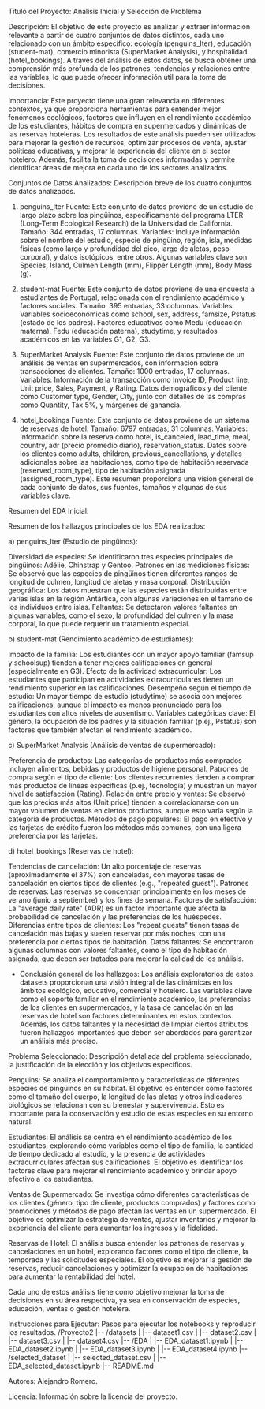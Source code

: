 Título del Proyecto: Análisis Inicial y Selección de Problema

Descripción: 
El objetivo de este proyecto es analizar y extraer información relevante a partir de cuatro conjuntos de datos distintos, cada uno relacionado con un ámbito específico: ecología (penguins_lter), educación (student-mat), comercio minorista (SuperMarket Analysis), y hospitalidad (hotel_bookings). A través del análisis de estos datos, se busca obtener una comprensión más profunda de los patrones, tendencias y relaciones entre las variables, lo que puede ofrecer información útil para la toma de decisiones.

Importancia:
Este proyecto tiene una gran relevancia en diferentes contextos, ya que proporciona herramientas para entender mejor fenómenos ecológicos, factores que influyen en el rendimiento académico de los estudiantes, hábitos de compra en supermercados y dinámicas de las reservas hoteleras. Los resultados de este análisis pueden ser utilizados para mejorar la gestión de recursos, optimizar procesos de venta, ajustar políticas educativas, y mejorar la experiencia del cliente en el sector hotelero. Además, facilita la toma de decisiones informadas y permite identificar áreas de mejora en cada uno de los sectores analizados.

Conjuntos de Datos Analizados: Descripción breve de los cuatro conjuntos de datos analizados.

1) penguins_lter
Fuente: Este conjunto de datos proviene de un estudio de largo plazo sobre los pingüinos, específicamente del programa LTER (Long-Term Ecological Research) de la Universidad de California.
Tamaño: 344 entradas, 17 columnas.
Variables:
Incluye información sobre el nombre del estudio, especie de pingüino, región, isla, medidas físicas (como largo y profundidad del pico, largo de aletas, peso corporal), y datos isotópicos, entre otros.
Algunas variables clave son Species, Island, Culmen Length (mm), Flipper Length (mm), Body Mass (g).

2) student-mat
Fuente: Este conjunto de datos proviene de una encuesta a estudiantes de Portugal, relacionada con el rendimiento académico y factores sociales.
Tamaño: 395 entradas, 33 columnas.
Variables:
Variables socioeconómicas como school, sex, address, famsize, Pstatus (estado de los padres).
Factores educativos como Medu (educación materna), Fedu (educación paterna), studytime, y resultados académicos en las variables G1, G2, G3.

3) SuperMarket Analysis
Fuente: Este conjunto de datos proviene de un análisis de ventas en supermercados, con información sobre transacciones de clientes.
Tamaño: 1000 entradas, 17 columnas.
Variables:
Información de la transacción como Invoice ID, Product line, Unit price, Sales, Payment, y Rating.
Datos demográficos y del cliente como Customer type, Gender, City, junto con detalles de las compras como Quantity, Tax 5%, y márgenes de ganancia.

4) hotel_bookings
Fuente: Este conjunto de datos proviene de un sistema de reservas de hotel.
Tamaño: 6797 entradas, 31 columnas.
Variables:
Información sobre la reserva como hotel, is_canceled, lead_time, meal, country, adr (precio promedio diario), reservation_status.
Datos sobre los clientes como adults, children, previous_cancellations, y detalles adicionales sobre las habitaciones, como tipo de habitación reservada (reserved_room_type), tipo de habitación asignada (assigned_room_type).
Este resumen proporciona una visión general de cada conjunto de datos, sus fuentes, tamaños y algunas de sus variables clave.

Resumen del EDA Inicial:

Resumen de los hallazgos principales de los EDA realizados:

a) penguins_lter (Estudio de pingüinos):

Diversidad de especies: Se identificaron tres especies principales de pingüinos: Adélie, Chinstrap y Gentoo.
Patrones en las mediciones físicas: Se observó que las especies de pingüinos tienen diferentes rangos de longitud de culmen, longitud de aletas y masa corporal.
Distribución geográfica: Los datos muestran que las especies están distribuidas entre varias islas en la región Antártica, con algunas variaciones en el tamaño de los individuos entre islas.
Faltantes: Se detectaron valores faltantes en algunas variables, como el sexo, la profundidad del culmen y la masa corporal, lo que puede requerir un tratamiento especial.

b) student-mat (Rendimiento académico de estudiantes):

Impacto de la familia: Los estudiantes con un mayor apoyo familiar (famsup y schoolsup) tienden a tener mejores calificaciones en general (especialmente en G3).
Efecto de la actividad extracurricular: Los estudiantes que participan en actividades extracurriculares tienen un rendimiento superior en las calificaciones.
Desempeño según el tiempo de estudio: Un mayor tiempo de estudio (studytime) se asocia con mejores calificaciones, aunque el impacto es menos pronunciado para los estudiantes con altos niveles de ausentismo.
Variables categóricas clave: El género, la ocupación de los padres y la situación familiar (p.ej., Pstatus) son factores que también afectan el rendimiento académico.

c) SuperMarket Analysis (Análisis de ventas de supermercado):

Preferencia de productos: Las categorías de productos más comprados incluyen alimentos, bebidas y productos de higiene personal.
Patrones de compra según el tipo de cliente: Los clientes recurrentes tienden a comprar más productos de líneas específicas (p.ej., tecnología) y muestran un mayor nivel de satisfacción (Rating).
Relación entre precio y ventas: Se observó que los precios más altos (Unit price) tienden a correlacionarse con un mayor volumen de ventas en ciertos productos, aunque esto varía según la categoría de productos.
Métodos de pago populares: El pago en efectivo y las tarjetas de crédito fueron los métodos más comunes, con una ligera preferencia por las tarjetas.

d) hotel_bookings (Reservas de hotel):

Tendencias de cancelación: Un alto porcentaje de reservas (aproximadamente el 37%) son canceladas, con mayores tasas de cancelación en ciertos tipos de clientes (e.g., "repeated guest").
Patrones de reservas: Las reservas se concentran principalmente en los meses de verano (junio a septiembre) y los fines de semana.
Factores de satisfacción: La "average daily rate" (ADR) es un factor importante que afecta la probabilidad de cancelación y las preferencias de los huéspedes.
Diferencias entre tipos de clientes: Los "repeat guests" tienen tasas de cancelación más bajas y suelen reservar por más noches, con una preferencia por ciertos tipos de habitación.
Datos faltantes: Se encontraron algunas columnas con valores faltantes, como el tipo de habitación asignada, que deben ser tratados para mejorar la calidad de los análisis.

* Conclusión general de los hallazgos:
Los análisis exploratorios de estos datasets proporcionan una visión integral de las dinámicas en los ámbitos ecológico, educativo, comercial y hotelero. Las variables clave como el soporte familiar en el rendimiento académico, las preferencias de los clientes en supermercados, y la tasa de cancelación en las reservas de hotel son factores determinantes en estos contextos. Además, los datos faltantes y la necesidad de limpiar ciertos atributos fueron hallazgos importantes que deben ser abordados para garantizar un análisis más preciso.


Problema Seleccionado: Descripción detallada del problema seleccionado, la justificación de la elección y los objetivos específicos.

Penguins: Se analiza el comportamiento y características de diferentes especies de pingüinos en su hábitat. El objetivo es entender cómo factores como el tamaño del cuerpo, la longitud de las aletas y otros indicadores biológicos se relacionan con su bienestar y supervivencia. Esto es importante para la conservación y estudio de estas especies en su entorno natural.

Estudiantes: El análisis se centra en el rendimiento académico de los estudiantes, explorando cómo variables como el tipo de familia, la cantidad de tiempo dedicado al estudio, y la presencia de actividades extracurriculares afectan sus calificaciones. El objetivo es identificar los factores clave para mejorar el rendimiento académico y brindar apoyo efectivo a los estudiantes.

Ventas de Supermercado: Se investiga cómo diferentes características de los clientes (género, tipo de cliente, productos comprados) y factores como promociones y métodos de pago afectan las ventas en un supermercado. El objetivo es optimizar la estrategia de ventas, ajustar inventarios y mejorar la experiencia del cliente para aumentar los ingresos y la fidelidad.

Reservas de Hotel: El análisis busca entender los patrones de reservas y cancelaciones en un hotel, explorando factores como el tipo de cliente, la temporada y las solicitudes especiales. El objetivo es mejorar la gestión de reservas, reducir cancelaciones y optimizar la ocupación de habitaciones para aumentar la rentabilidad del hotel.

Cada uno de estos análisis tiene como objetivo mejorar la toma de decisiones en su área respectiva, ya sea en conservación de especies, educación, ventas o gestión hotelera.

Instrucciones para Ejecutar: Pasos para ejecutar los notebooks y reproducir los resultados.
/Proyecto2
|-- /datasets
|   |-- dataset1.csv
|   |-- dataset2.csv
|   |-- dataset3.csv
|   |-- dataset4.csv
|-- /EDA
|   |-- EDA_dataset1.ipynb
|   |-- EDA_dataset2.ipynb
|   |-- EDA_dataset3.ipynb
|   |-- EDA_dataset4.ipynb
|-- /selected_dataset
|   |-- selected_dataset.csv
|   |-- EDA_selected_dataset.ipynb
|-- README.md

Autores: Alejandro Romero.

Licencia: Información sobre la licencia del proyecto.

